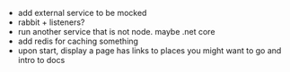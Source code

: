 - add external service to be mocked
- rabbit + listeners?
- run another service that is not node. maybe .net core
- add redis for caching something
- upon start, display a page has links to places you might want to go and intro to docs